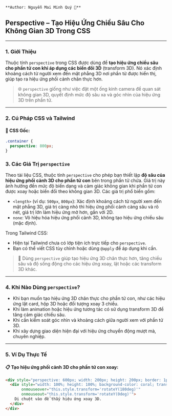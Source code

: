     **Author: Nguyễn Mai Minh Quý 📘**

## Perspective – Tạo Hiệu Ứng Chiều Sâu Cho Không Gian 3D Trong CSS

---

### 1. **Giới Thiệu**

Thuộc tính `perspective` trong CSS được dùng để **tạo hiệu ứng chiều sâu cho phần tử con khi áp dụng các biến đổi 3D** (transform 3D). Nó xác định khoảng cách từ người xem đến mặt phẳng 3D nơi phần tử được hiển thị, giúp tạo ra hiệu ứng phối cảnh chân thực hơn.

> 🌐 `perspective` giống như việc đặt một ống kính camera để quan sát không gian 3D, quyết định mức độ sâu xa và góc nhìn của hiệu ứng 3D trên phần tử.

---

### 2. **Cú Pháp CSS và Tailwind**

#### 📌 CSS Gốc:

```css
.container {
  perspective: 800px;
}
```
### 3. **Các Giá Trị `perspective`**

Theo tài liệu CSS, thuộc tính `perspective` cho phép bạn thiết lập **độ sâu của hiệu ứng phối cảnh 3D cho phần tử con** bên trong phần tử chứa. Giá trị này ảnh hưởng đến mức độ biến dạng và cảm giác không gian khi phần tử con được xoay hoặc biến đổi theo không gian 3D. Các giá trị phổ biến gồm:

- `<length>` (ví dụ: `500px`, `800px`): Xác định khoảng cách từ người xem đến mặt phẳng 3D, giá trị càng nhỏ thì hiệu ứng phối cảnh càng sâu và rõ nét, giá trị lớn làm hiệu ứng mờ hơn, gần với 2D.
- `none`: Vô hiệu hóa hiệu ứng phối cảnh 3D, không tạo hiệu ứng chiều sâu (mặc định).

Trong Tailwind CSS:

- Hiện tại Tailwind chưa có lớp tiện ích trực tiếp cho `perspective`.
- Bạn có thể viết CSS tùy chỉnh hoặc dùng `@apply` để áp dụng khi cần.

> 🧠 Dùng `perspective` giúp tạo hiệu ứng 3D chân thực hơn, tăng chiều sâu và độ sống động cho các hiệu ứng xoay, lật hoặc các transform 3D khác.

---

### 4. **Khi Nào Dùng `perspective`?**

- Khi bạn muốn tạo hiệu ứng 3D chân thực cho phần tử con, như các hiệu ứng lật card, hộp 3D hoặc đối tượng xoay 3 chiều.
- Khi làm animation hoặc hiệu ứng tương tác có sử dụng transform 3D để tăng cảm giác chiều sâu.
- Khi cần kiểm soát góc nhìn và khoảng cách giữa người xem với phần tử 3D.
- Khi xây dựng giao diện hiện đại với hiệu ứng chuyển động mượt mà, chuyên nghiệp.

---

### 5. **Ví Dụ Thực Tế**

#### 📋 Tạo hiệu ứng phối cảnh 3D cho phần tử con xoay:

```html
<div style="perspective: 600px; width: 200px; height: 200px; border: 1px solid #333;">
  <div style="width: 100%; height: 100%; background-color: coral; transform-style: preserve-3d; transition: transform 0.5s;"
       onmouseover="this.style.transform='rotateY(180deg)'" 
       onmouseout="this.style.transform='rotateY(0deg)'">
    Di chuột vào để thấy hiệu ứng xoay 3D.
  </div>
</div>
```

